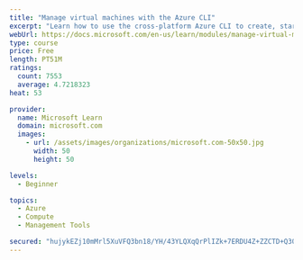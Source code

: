 ```yaml
---
title: "Manage virtual machines with the Azure CLI"
excerpt: "Learn how to use the cross-platform Azure CLI to create, start, stop, and perform other management tasks related to virtual machines in Azure."
webUrl: https://docs.microsoft.com/en-us/learn/modules/manage-virtual-machines-with-azure-cli/
type: course
price: Free
length: PT51M
ratings:
  count: 7553
  average: 4.7218323
heat: 53

provider:
  name: Microsoft Learn
  domain: microsoft.com
  images:
    - url: /assets/images/organizations/microsoft.com-50x50.jpg
      width: 50
      height: 50

levels:
  - Beginner

topics:
  - Azure
  - Compute
  - Management Tools

secured: "hujykEZj10mMrl5XuVFQ3bn18/YH/43YLQXqQrPlIZk+7ERDU4Z+ZZCTD+Q30GiEuZO5FzblzUHSs3gQlCDLBRe6baMRSzHYegpKwbs5yhgQa4tvjwRCDTpKhJry/8lpx0c2XGqH+zC/Eko2+MOjnlcjCvr6lJhhIHTe/1RAa8FOwpPS6ZmQAxH2s6dl7ktvCd7Xft0l0QzaIv2E1HdF2cJhQQvIa5PfZl9Lab54lTt9AR9VYbPhyluR+8VmaHjmFWQVLRp8/anaInmcNAuFeCVT2bq2NHKASxmb7juzZG9Qqm9m7NDSKZvA0AXJJWVEBqHrkl8XXlWnb58hp0N5FIWfHsATXUBf2NKKEd9LbLPGIqqMndAGFPQNluPT9bOiMhtvJAJShm8qJXlk27u5UvW9kK/w85a4qN+WWTmu2bA=;93T0FUsj0EwokrT1whzWRQ=="
---
```


